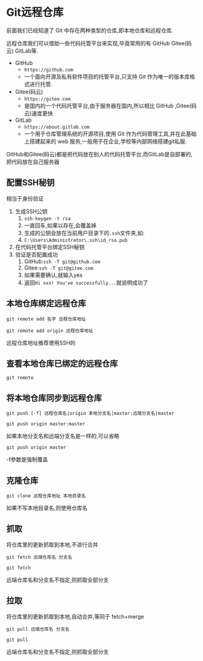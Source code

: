 # Git远程仓库

前面我们已经知道了 Git 中存在两种类型的仓库,即本地仓库和远程仓库.

远程仓库我们可以借助一些代码托管平台来实现,毕竟常用的有 GitHub Gitee(码云) GitLab等.

* GitHub
  * `https://github.com`
  * 一个面向开源及私有软件项目的托管平台,只支持 Git 作为唯一的版本库格式进行托管.
* Gitee(码云)
  * `https://gitee.com`
  * 是国内的一个代码托管平台,由于服务器在国内,所以相比 GitHub ,Gitee(码云)速度更快
* GitLab
  * `https://about.gitlab.com`
  * 一个用于仓库管理系统的开源项目,使用 Git 作为代码管理工具,并在此基础上搭建起来的 web 服务,一般用于在企业,学校等内部网络搭建git私服.

GitHub和Gitee(码云)都是把代码放在别人的代码托管平台,而GitLab是自部署的,把代码放在自己服务器

## 配置SSH秘钥

相当于身份验证

1. 生成SSH公钥
   1. `ssh-keygen -t rsa`
   2. 一直回车,如果以存在,会覆盖掉
   3. 生成的公钥会放在当前用户目录下的`.ssh`文件夹,如:
   4. `C:\Users\Administrator\.ssh\id_rsa.pub`
2. 在代码托管平台绑定SSH秘钥
3. 验证是否配置成功
   1. GitHub:`ssh -T git@github.com`
   2. Gitee:`ssh -T git@gitee.com`
   3. 如果需要确认,就输入yes
   4. 返回`Hi xxx! You've successfully...`就说明成功了

## 本地仓库绑定远程仓库

`git remote add 名字 远程仓库地址`

`git remote add origin 远程仓库地址`

远程仓库地址推荐使用SSH的

## 查看本地仓库已绑定的远程仓库

`git remote`

## 将本地仓库同步到远程仓库

`git push [-f] 远程仓库名|origin 本地分支名|master:远端分支名|master`

`git push origin master:master`

如果本地分支名和远端分支名是一样的,可以省略

`git push origin master`

-f参数是强制覆盖

## 克隆仓库

`git clone 远程仓库地址 本地目录名`

如果不写本地目录名,则使用仓库名

## 抓取

将仓库里的更新抓取到本地,不进行合并

`git fetch 远端仓库名 分支名`

`git fetch`

远端仓库名和分支名不指定,则抓取全部分支

## 拉取

将仓库里的更新抓取到本地,自动合并,等同于 fetch+merge

`git pull 远端仓库名 分支名`

`git pull`

远端仓库名和分支名不指定,则抓取全部分支